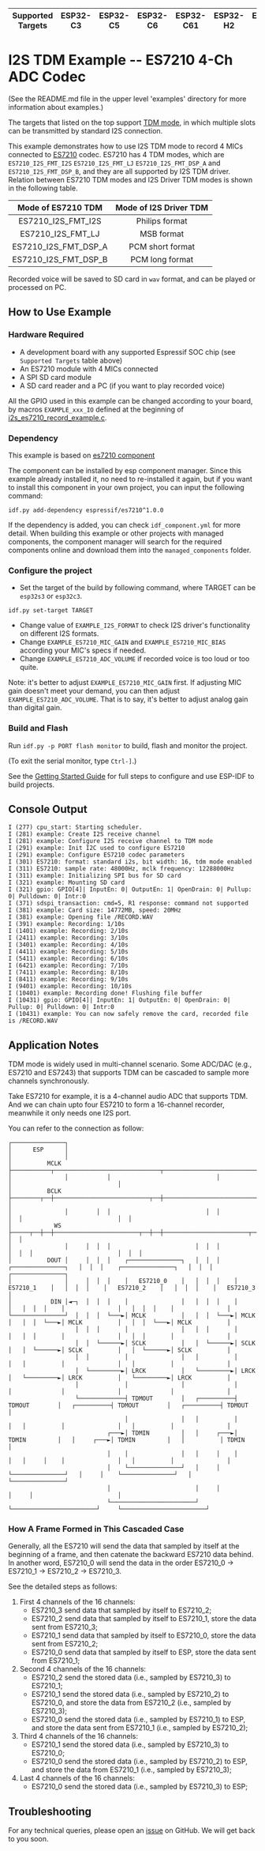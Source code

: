 | Supported Targets | ESP32-C3 | ESP32-C5 | ESP32-C6 | ESP32-C61 | ESP32-H2 | ESP32-P4 | ESP32-S3 |
| ----------------- | -------- | -------- | -------- | --------- | -------- | -------- | -------- |

# I2S TDM Example -- ES7210 4-Ch ADC Codec

(See the README.md file in the upper level 'examples' directory for more information about examples.)

The targets that listed on the top support [TDM mode](https://docs.espressif.com/projects/esp-idf/en/latest/esp32s3/api-reference/peripherals/i2s.html#tdm-mode), in which multiple slots can be transmitted by standard I2S connection.

This example demonstrates how to use I2S TDM mode to record 4 MICs connected to [ES7210](http://www.everest-semi.com/pdf/ES7210%20PB.pdf) codec. ES7210 has 4 TDM modes, which are `ES7210_I2S_FMT_I2S` `ES7210_I2S_FMT_LJ` `ES7210_I2S_FMT_DSP_A` and `ES7210_I2S_FMT_DSP_B`, and they are all supported by I2S TDM driver. Relation between ES7210 TDM modes and I2S Driver TDM modes is shown in the following table.

|  Mode of ES7210 TDM  | Mode of I2S Driver TDM |
| :------------------: | :--------------------: |
|  ES7210_I2S_FMT_I2S  |     Philips format     |
|  ES7210_I2S_FMT_LJ   |       MSB format       |
| ES7210_I2S_FMT_DSP_A |    PCM short format    |
| ES7210_I2S_FMT_DSP_B |    PCM long format     |

Recorded voice will be saved to SD card in `wav` format, and can be played or processed on PC.

## How to Use Example

### Hardware Required

* A development board with any supported Espressif SOC chip (see `Supported Targets` table above)
* An ES7210 module with 4 MICs connected
* A SPI SD card module
* A SD card reader and a PC (if you want to play recorded voice)

All the GPIO used in this example can be changed according to your board, by macros `EXAMPLE_xxx_IO` defined at the beginning of [i2s_es7210_record_example.c](main/i2s_es7210_record_example.c).

### Dependency

This example is based on [es7210 component](https://components.espressif.com/component/espressif/es7210)

The component can be installed by esp component manager. Since this example already installed it, no need to re-installed it again, but if you want to install this component in your own project, you can input the following command:
```
idf.py add-dependency espressif/es7210^1.0.0
```

If the dependency is added, you can check `idf_component.yml` for more detail. When building this example or other projects with managed components, the component manager will search for the required components online and download them into the `managed_components` folder.

### Configure the project

* Set the target of the build by following command, where TARGET can be `esp32s3` or `esp32c3`.
```
idf.py set-target TARGET
```
* Change value of `EXAMPLE_I2S_FORMAT` to check I2S driver's functionality on different I2S formats.
* Change `EXAMPLE_ES7210_MIC_GAIN` and `EXAMPLE_ES7210_MIC_BIAS` according your MIC's specs if needed.
* Change `EXAMPLE_ES7210_ADC_VOLUME` if recorded voice is too loud or too quite.

Note: it's better to adjust `EXAMPLE_ES7210_MIC_GAIN` first. If adjusting MIC gain doesn't meet your demand, you can then adjust `EXAMPLE_ES7210_ADC_VOLUME`. That is to say, it's better to adjust analog gain than digital gain.

### Build and Flash

Run `idf.py -p PORT flash monitor` to build, flash and monitor the project.

(To exit the serial monitor, type ``Ctrl-]``.)

See the [Getting Started Guide](https://docs.espressif.com/projects/esp-idf/en/latest/get-started/index.html) for full steps to configure and use ESP-IDF to build projects.

## Console Output

```
I (277) cpu_start: Starting scheduler.
I (281) example: Create I2S receive channel
I (281) example: Configure I2S receive channel to TDM mode
I (291) example: Init I2C used to configure ES7210
I (291) example: Configure ES7210 codec parameters
I (301) ES7210: format: standard i2s, bit width: 16, tdm mode enabled
I (311) ES7210: sample rate: 48000Hz, mclk frequency: 12288000Hz
I (311) example: Initializing SPI bus for SD card
I (321) example: Mounting SD card
I (321) gpio: GPIO[4]| InputEn: 0| OutputEn: 1| OpenDrain: 0| Pullup: 0| Pulldown: 0| Intr:0
I (371) sdspi_transaction: cmd=5, R1 response: command not supported
I (381) example: Card size: 14772MB, speed: 20MHz
I (381) example: Opening file /RECORD.WAV
I (391) example: Recording: 1/10s
I (1401) example: Recording: 2/10s
I (2411) example: Recording: 3/10s
I (3401) example: Recording: 4/10s
I (4411) example: Recording: 5/10s
I (5411) example: Recording: 6/10s
I (6421) example: Recording: 7/10s
I (7411) example: Recording: 8/10s
I (8411) example: Recording: 9/10s
I (9401) example: Recording: 10/10s
I (10401) example: Recording done! Flushing file buffer
I (10431) gpio: GPIO[4]| InputEn: 1| OutputEn: 0| OpenDrain: 0| Pullup: 0| Pulldown: 0| Intr:0
I (10431) example: You can now safely remove the card, recorded file is /RECORD.WAV
```

## Application Notes

TDM mode is widely used in multi-channel scenario. Some ADC/DAC (e.g., ES7210 and ES7243) that supports TDM can be cascaded to sample more channels synchronously.

Take ES7210 for example, it is a 4-channel audio ADC that supports TDM. And we can chain upto four ES7210 to form a 16-channel recorder, meanwhile it only needs one I2S port.

You can refer to the connection as follow:

```
┌───────────────┐
│      ESP      │
│               │
│          MCLK ├───────────┬──────────────────────────────┬──────────────────────────────┬──────────────────────────────┐
│               │           │                              │                              │                              │
│          BCLK ├────────┬──┼───────────────────────────┬──┼───────────────────────────┬──┼───────────────────────────┐  │
│               │        │  │                           │  │                           │  │                           │  │
│            WS ├─────┬──┼──┼────────────────────────┬──┼──┼────────────────────────┬──┼──┼────────────────────────┐  │  │
│               │     │  │  │                        │  │  │                        │  │  │                        │  │  │
│          DOUT │     │  │  │    ┌───────────────┐   │  │  │    ┌───────────────┐   │  │  │    ┌───────────────┐   │  │  │    ┌───────────────┐
│               │     │  │  │    │   ES7210_0    │   │  │  │    │   ES7210_1    │   │  │  │    │   ES7210_2    │   │  │  │    │   ES7210_3    │
│           DIN │◄─┐  │  │  │    │               │   │  │  │    │               │   │  │  │    │               │   │  │  │    │               │
└───────────────┘  │  │  │  └───►│ MCLK          │   │  │  └───►│ MCLK          │   │  │  └───►│ MCLK          │   │  │  └───►│ MCLK          │
                   │  │  │       │               │   │  │       │               │   │  │       │               │   │  │       │               │
                   │  │  └──────►│ SCLK          │   │  └──────►│ SCLK          │   │  └──────►│ SCLK          │   │  └──────►│ SCLK          │
                   │  │          │               │   │          │               │   │          │               │   │          │               │
                   │  └─────────►│ LRCK          │   └─────────►│ LRCK          │   └─────────►│ LRCK          │   └─────────►│ LRCK          │
                   │             │               │              │               │              │               │              │               │
                   └─────────────┤ TDMOUT        │   ┌──────────┤ TDMOUT        │   ┌──────────┤ TDMOUT        │   ┌──────────┤ TDMOUT        │
                                 │               │   │          │               │   │          │               │   │          │               │
                            ┌───►│ TDMIN         │   │     ┌───►│ TDMIN         │   │     ┌───►│ TDMIN         │   │          │ TDMIN         │
                            │    │               │   │     │    │               │   │     │    │               │   │          │               │
                            │    └───────────────┘   │     │    └───────────────┘   │     │    └───────────────┘   │          └───────────────┘
                            │                        │     │                        │     │                        │
                            └────────────────────────┘     └────────────────────────┘     └────────────────────────┘
```

### How A Frame Formed in This Cascaded Case

Generally, all the ES7210 will send the data that sampled by itself at the beginning of a frame, and then catenate the backward ES7210 data behind. In another word, ES7210_0 will send the data in the order ES7210_0 -> ES7210_1 -> ES7210_2 -> ES7210_3.

See the detailed steps as follows:

1. First 4 channels of the 16 channels:
    - ES7210_3 send data that sampled by itself to ES7210_2;
    - ES7210_2 send data that sampled by itself to ES7210_1, store the data sent from ES7210_3;
    - ES7210_1 send data that sampled by itself to ES7210_0, store the data sent from ES7210_2;
    - ES7210_0 send data that sampled by itself to ESP, store the data sent from ES7210_1;
2. Second 4 channels of the 16 channels:
    - ES7210_2 send the stored data (i.e., sampled by ES7210_3) to ES7210_1;
    - ES7210_1 send the stored data (i.e., sampled by ES7210_2) to ES7210_0, and store the data from ES7210_2 (i.e., sampled by ES7210_3);
    - ES7210_0 send the stored data (i.e., sampled by ES7210_1) to ESP, and store the data sent from ES7210_1 (i.e., sampled by ES7210_2);
3. Third 4 channels of the 16 channels:
    - ES7210_1 send the stored data (i.e., sampled by ES7210_3) to ES7210_0;
    - ES7210_0 send the stored data (i.e., sampled by ES7210_2) to ESP, and store the data from ES7210_1 (i.e., sampled by ES7210_3);
4. Last 4 channels of the 16 channels:
    - ES7210_0 send the stored data (i.e., sampled by ES7210_3) to ESP;

## Troubleshooting

For any technical queries, please open an [issue](https://github.com/espressif/esp-idf/issues) on GitHub. We will get back to you soon.
